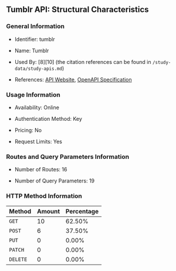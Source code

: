 ## Tumblr API: Structural Characteristics

### General Information

- Identifier: tumblr

- Name: Tumblr

- Used By: [8][10] (the citation references can be found in `/study-data/study-apis.md`)

- References: [API Website](https://www.tumblr.com/docs/en/api), [OpenAPI Specification](https://www.postman.com/api-evangelist/tumblr/collection/wa7adwz/tumblr)

### Usage Information

- Availability: Online

- Authentication Method: Key

- Pricing: No

- Request Limits: Yes

### Routes and Query Parameters Information

- Number of Routes: 16

- Number of Query Parameters: 19

### HTTP Method Information

| Method | Amount | Percentage |
|--------|--------|------------|
| `GET` | 10 | 62.50% |
| `POST` | 6 | 37.50% |
| `PUT` | 0 | 0.00% |
| `PATCH` | 0 | 0.00% |
| `DELETE` | 0 | 0.00% |
